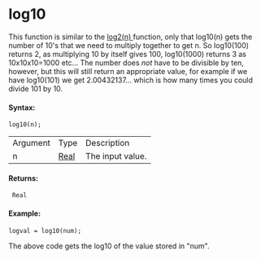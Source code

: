 # log10

This function is similar to the [ log2(n) ](log2) function, only
that log10(n) gets the number of 10's that we need to multiply together
to get n. So log10(100) returns 2, as multiplying 10 by itself gives
100, log10(1000) returns 3 as 10x10x10=1000 etc... The number does *not*
have to be divisible by ten, however, but this will still return an
appropriate value, for example if we have log10(101) we get
2.00432137... which is how many times you could divide 101 by 10.

#### Syntax:

``` gml
log10(n);
```

|          |                                                                         |                  |
|----------|-------------------------------------------------------------------------|------------------|
| Argument | Type                                                                    | Description      |
| n        |  [Real](../../../../../GameMaker_Language/GML_Overview/Data_Types)  | The input value. |

#### Returns:

``` gml
 Real
```

#### Example:

``` gml
logval = log10(num);
```

The above code gets the log10 of the value stored in "num".
